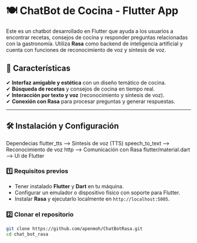 # 🍽️ ChatBot de Cocina - Flutter App  

Este es un chatbot desarrollado en Flutter que ayuda a los usuarios a encontrar recetas, consejos de cocina y responder preguntas relacionadas con la gastronomía. Utiliza **Rasa** como backend de inteligencia artificial y cuenta con funciones de reconocimiento de voz y síntesis de voz.

## 🚀 Características  

✔ **Interfaz amigable y estética** con un diseño temático de cocina.  
✔ **Búsqueda de recetas** y consejos de cocina en tiempo real.  
✔ **Interacción por texto y voz** (reconocimiento y síntesis de voz).  
✔ **Conexión con Rasa** para procesar preguntas y generar respuestas.  

---

## 🛠️ Instalación y Configuración  
Dependecias
flutter_tts -->	Síntesis de voz (TTS)
speech_to_text --> 	Reconocimiento de voz
http --> 	Comunicación con Rasa
flutter/material.dart --> 	UI de Flutter

### 1️⃣ Requisitos previos  
- Tener instalado **Flutter** y **Dart** en tu máquina.  
- Configurar un emulador o dispositivo físico con soporte para Flutter.  
- Instalar **Rasa** y ejecutarlo localmente en `http://localhost:5005`.  

### 2️⃣ Clonar el repositorio  
```bash
git clone https://github.com/apenmoh/ChatBotRasa.git
cd chat_bot_rasa
